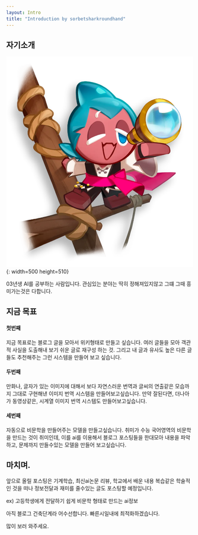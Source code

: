 ```yaml
---
layout: Intro
title: "Introduction by sorbetsharkroundhand"
---
```


## 자기소개
![alt sorbetshark_image](<../image/2024-06-20-first-intro/intro_sorbetshark.png>){: width=500 height=510}

03년생 AI를 공부하는 사람입니다. 
관심있는 분야는 딱히 정해져있지않고 그떄 그때 흥미가는것은 다합니다.


## 지금 목표
#### 첫번째
지금 목표로는 블로그 글을 모아서 위키형태로 만들고 싶습니다.
여러 글들을 모아 객관적 사실을 도출해내 보기 쉬운 글로 재구성 하는 것.
그리고 내 글과 유사도 높은 다른 글들도 추천해주는 그런 시스템을 만들어 보고 싶습니다.

#### 두번째
만화나, 글자가 있는 이미지에 대해서 보다 자연스러운 번역과
글씨의 연출같은 모습까지 그대로 구현해낸 이미지 번역 시스템을 만들어보고싶습니다.
만약 잘된다면, 더나아가 동영상같은, 시계열 이미지 번역 시스템도 만들어보고싶습니다.

#### 세번째
자동으로 비문학을 만들어주는 모델을 만들고싶습니다.
취미가 수능 국어영역의 비문학을 만드는 것이 취미인데, 이를 ai를 이용해서 블로그 포스팅들을
한대모아 내용을 파악하고, 문제까지 만들수있는 모델을 만들어 보고싶습니다.

## 마치며.
앞으로 올릴 포스팅은 기계학습, 최신ai논문 리뷰, 학교에서 배운 내용 복습같은 학술적인 것을 떠나
정보전달과 재미를 줄수있는 글도 포스팅할 예정입니다. 

ex) 고등학생에게 전달하기 쉽게 비문학 형태로 만드는 ai정보

아직 블로그 건축단계라 어수선합니다. 빠른시일내에 최적화하겠습니다.

많이 보러 와주세요.